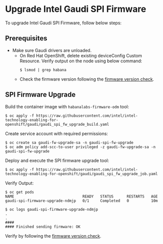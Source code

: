 # Upgrade Intel Gaudi SPI Firmware
To upgrade Intel Gaudi SPI Firmware, follow below steps: 

## Prerequisites
- Make sure Gaudi drivers are unloaded.
  - On Red Hat OpenShift, delete existing deviceConfig Custom Resource. Verify output on the node using below command: 
    ```
    $ lsmod | grep habana
    
    ```
  - Check the firmware version following the [firmware version check](https://github.com/intel/intel-technology-enabling-for-openshift/tree/main/tests/gaudi/l2#check-firmware-version-with-hl-smi).

## SPI Firmware Upgrade
Build the container image with `habanalabs-firmware-odm` tool:
```
$ oc apply -f https://raw.githubusercontent.com/intel/intel-technology-enabling-for-openshift/gaudi/gaudi_spi_fw_upgrade_build.yaml
```
Create service account with required permissions: 
```
$ oc create sa gaudi-fw-upgrade-sa -n gaudi-spi-fw-upgrade
$ oc adm policy add-scc-to-user privileged -z gaudi-fw-upgrade-sa -n gaudi-spi-fw-upgrade
```
Deploy and execute the SPI firmware upgrade tool:
```
$ oc apply -f https://raw.githubusercontent.com/intel/intel-technology-enabling-for-openshift/gaudi/gaudi_spi_fw_upgrade_job.yaml
```

Verify Output:
``` 
$ oc get pods
NAME                               READY   STATUS      RESTARTS   AGE
gaudi-spi-firmware-upgrade-ndmjp   0/1     Completed   0          10m
```
```
$ oc logs gaudi-spi-firmware-upgrade-ndmjp
.
.
####
#### Finished sending firmware: OK
```
Verify by following the [firmware version check](https://github.com/intel/intel-technology-enabling-for-openshift/tree/main/tests/gaudi/l2#check-firmware-version-with-hl-smi). 

